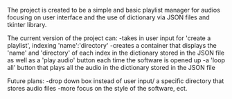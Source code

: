 The project is created to be a simple and basic playlist manager for audios focusing on user interface and the use of dictionary via JSON files and tkinter library.

The current version of the project can:
-takes in user input for 'create a playlist', indexing 'name':'directory'
-creates a container that displays the 'name' and 'directory' of each index in the dictionary stored in the JSON file as well as a 'play audio' button each time the software is opened up
-a 'loop all' button that plays all the audio in the dictionary stored in the JSON file

Future plans:
-drop down box instead of user input/ a specific directory that stores audio files
-more focus on the style of the software, ect.
